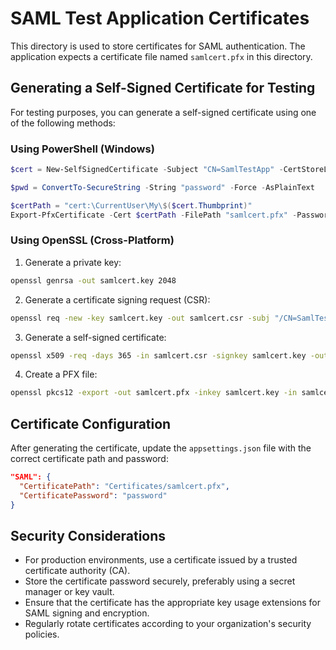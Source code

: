 ﻿# SAML Test Application Certificates

This directory is used to store certificates for SAML authentication. The application expects a certificate file named `samlcert.pfx` in this directory.

## Generating a Self-Signed Certificate for Testing

For testing purposes, you can generate a self-signed certificate using one of the following methods:

### Using PowerShell (Windows)

```powershell
$cert = New-SelfSignedCertificate -Subject "CN=SamlTestApp" -CertStoreLocation "cert:\CurrentUser\My" -KeyExportPolicy Exportable -KeySpec Signature -KeyLength 2048 -KeyAlgorithm RSA -HashAlgorithm SHA256

$pwd = ConvertTo-SecureString -String "password" -Force -AsPlainText

$certPath = "cert:\CurrentUser\My\$($cert.Thumbprint)"
Export-PfxCertificate -Cert $certPath -FilePath "samlcert.pfx" -Password $pwd
```

### Using OpenSSL (Cross-Platform)

1. Generate a private key:
```bash
openssl genrsa -out samlcert.key 2048
```

2. Generate a certificate signing request (CSR):
```bash
openssl req -new -key samlcert.key -out samlcert.csr -subj "/CN=SamlTestApp"
```

3. Generate a self-signed certificate:
```bash
openssl x509 -req -days 365 -in samlcert.csr -signkey samlcert.key -out samlcert.crt
```

4. Create a PFX file:
```bash
openssl pkcs12 -export -out samlcert.pfx -inkey samlcert.key -in samlcert.crt -passout pass:password
```

## Certificate Configuration

After generating the certificate, update the `appsettings.json` file with the correct certificate path and password:

```json
"SAML": {
  "CertificatePath": "Certificates/samlcert.pfx",
  "CertificatePassword": "password"
}
```

## Security Considerations

- For production environments, use a certificate issued by a trusted certificate authority (CA).
- Store the certificate password securely, preferably using a secret manager or key vault.
- Ensure that the certificate has the appropriate key usage extensions for SAML signing and encryption.
- Regularly rotate certificates according to your organization's security policies.
